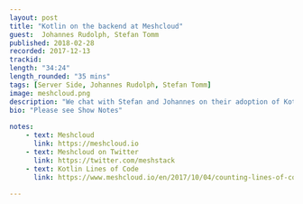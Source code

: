 ```yaml
---
layout: post
title: "Kotlin on the backend at Meshcloud"
guest:  Johannes Rudolph, Stefan Tomm 
published: 2018-02-28
recorded: 2017-12-13
trackid: 
length: "34:24"
length_rounded: "35 mins"
tags: [Server Side, Johannes Rudolph, Stefan Tomm]
image: meshcloud.png
description: "We chat with Stefan and Johannes on their adoption of Kotlin at Meshcloud, a cloud provider company based in Germany. We chat about where they use Kotlin, how they adopted and the tools they use to monitor their coverage of different languages."
bio: "Please see Show Notes"
                  
notes: 
    - text: Meshcloud
      link: https://meshcloud.io
    - text: Meshcloud on Twitter
      link: https://twitter.com/meshstack
    - text: Kotlin Lines of Code
      link: https://www.meshcloud.io/en/2017/10/04/counting-lines-of-code-in-concourse-ci/   
            
---
```


